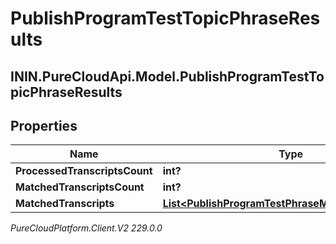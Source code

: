 # PublishProgramTestTopicPhraseResults

## ININ.PureCloudApi.Model.PublishProgramTestTopicPhraseResults

## Properties

|Name | Type | Description | Notes|
|------------ | ------------- | ------------- | -------------|
| **ProcessedTranscriptsCount** | **int?** |  | [optional] |
| **MatchedTranscriptsCount** | **int?** |  | [optional] |
| **MatchedTranscripts** | [**List&lt;PublishProgramTestPhraseMatchedTranscript&gt;**](PublishProgramTestPhraseMatchedTranscript) |  | [optional] |



_PureCloudPlatform.Client.V2 229.0.0_
